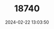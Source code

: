 ---
title: "18740"
category: "Pteropus melanotus"
draft: false
date: 2024-02-22 13:03:50
languages:
  English: ["Black-eared Flying Fox", "Christmas Island Flying Fox", "Blyth's Flying Fox"]
  Undetermined: ["Kalong Enggano"]
  Spanish; Castilian: ["Zorro Volador de Andaman"]
---